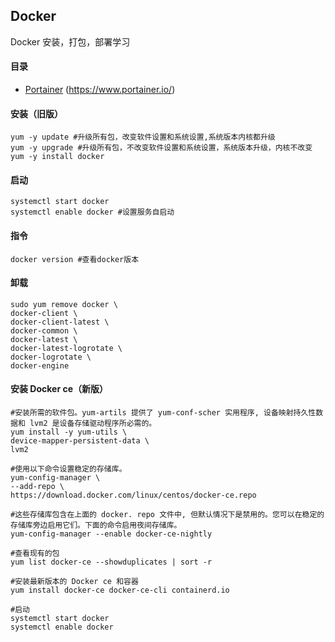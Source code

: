 ## Docker
Docker 安装，打包，部署学习

#### 目录
* [Portainer](https://github.com/PomeloMan/Document/tree/master/Linux/Docker/Portainer) (<https://www.portainer.io/>)

#### 安装（旧版）
```
yum -y update #升级所有包，改变软件设置和系统设置,系统版本内核都升级
yum -y upgrade #升级所有包，不改变软件设置和系统设置，系统版本升级，内核不改变
yum -y install docker
```

#### 启动
```
systemctl start docker
systemctl enable docker #设置服务自启动
```

#### 指令
```
docker version #查看docker版本
```

#### 卸载
```
sudo yum remove docker \
docker-client \
docker-client-latest \
docker-common \
docker-latest \
docker-latest-logrotate \
docker-logrotate \
docker-engine
```

#### 安装 Docker ce（新版）
```
#安装所需的软件包。yum-artils 提供了 yum-conf-scher 实用程序, 设备映射持久性数据和 lvm2 是设备存储驱动程序所必需的。
yum install -y yum-utils \
device-mapper-persistent-data \
lvm2

#使用以下命令设置稳定的存储库。
yum-config-manager \
--add-repo \
https://download.docker.com/linux/centos/docker-ce.repo

#这些存储库包含在上面的 docker. repo 文件中, 但默认情况下是禁用的。您可以在稳定的存储库旁边启用它们。下面的命令启用夜间存储库。
yum-config-manager --enable docker-ce-nightly

#查看现有的包
yum list docker-ce --showduplicates | sort -r

#安装最新版本的 Docker ce 和容器
yum install docker-ce docker-ce-cli containerd.io

#启动
systemctl start docker
systemctl enable docker
```